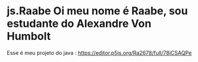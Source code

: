 # js.Raabe Oi meu nome é Raabe, sou estudante do Alexandre Von Humbolt 
Esse é meu projeto do java : https://editor.p5js.org/Ra2678/full/78iCSAQPe
